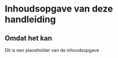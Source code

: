 # Inhoudsopgave van deze handleiding

## Omdat het kan

Dit is een placeholder van de inhoudsopgave
